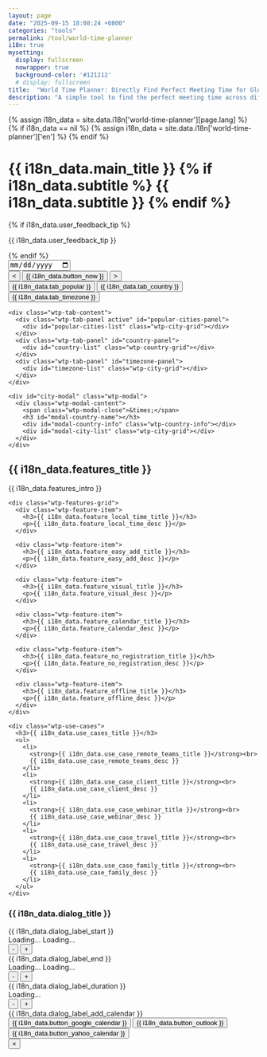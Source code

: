 ```yaml
---
layout: page
date: "2025-09-15 18:08:24 +0800"
categories: "tools"
permalink: /tool/world-time-planner
i18n: true
mysetting:
  display: fullscreen
  nowrapper: true
  background-color: '#121212'
  # display: fullscreen
title:  "World Time Planner: Directly Find Perfect Meeting Time for Global Team"
description: "A simple tool to find the perfect meeting time across different time zones. Select cities or timezones and visualize the time overlap."
---
```


{% assign i18n_data = site.data.i18n['world-time-planner'][page.lang] %}
{% if i18n_data == nil %}
  {% assign i18n_data = site.data.i18n['world-time-planner']['en'] %}
{% endif %}


<link rel="stylesheet" href="/assets/css/world-time-planner.css?v=11">

<div class="wtp-header">
  <h1>
    {{ i18n_data.main_title }}
    {% if i18n_data.subtitle %}
    <span class="wtp-subtitle">{{ i18n_data.subtitle }}</span>
    {% endif %}
  </h1>
  {% if i18n_data.user_feedback_tip %}
  <p class="wtp-feedback-tip">{{ i18n_data.user_feedback_tip }}</p>
  {% endif %}
</div>

<div id="world-time-planner-app">


  <div id="wtp-timeline-container" class="wtp-timeline-container">
    <div class="wtp-timeline-header">
      <div class="wtp-date-controls">
        <div id="wtp-date-buttons"></div>
        <input type="date" id="wtp-date-picker">
      </div>
      <div class="wtp-time-nav-controls">
        <button id="wtp-scroll-left-btn" title="{{ i18n_data.button_scroll_left }}">&lt;</button>
        <button id="wtp-now-btn" title="{{ i18n_data.button_now }}">{{ i18n_data.button_now }}</button>
        <button id="wtp-scroll-right-btn" title="{{ i18n_data.button_scroll_right }}">&gt;</button>
      </div>
    </div>
        <div id="wtp-scroll-container">
          <div id="wtp-rows-wrapper" style="position: relative;">
              <div id="wtp-time-rows"></div>
              <div id="wtp-time-selector" style="display: none;"></div>
          </div>
        </div>
  </div>

  <div class="wtp-selectors-container">
    <div class="wtp-tab-buttons">
      <div class="wtp-tab-btn-container">
        <button class="wtp-tab-btn active" data-tab="popular">{{ i18n_data.tab_popular }}</button>
        <button class="wtp-tab-btn" data-tab="country">{{ i18n_data.tab_country }}</button>
        <button class="wtp-tab-btn" data-tab="timezone">{{ i18n_data.tab_timezone }}</button>
      </div>
    </div>
    
    <div class="wtp-tab-content">
      <div class="wtp-tab-panel active" id="popular-cities-panel">
        <div id="popular-cities-list" class="wtp-city-grid"></div>
      </div>
      <div class="wtp-tab-panel" id="country-panel">
        <div id="country-list" class="wtp-country-grid"></div>
      </div>
      <div class="wtp-tab-panel" id="timezone-panel">
        <div id="timezone-list" class="wtp-city-grid"></div>
      </div>
    </div>
    
    <div id="city-modal" class="wtp-modal">
      <div class="wtp-modal-content">
        <span class="wtp-modal-close">&times;</span>
        <h3 id="modal-country-name"></h3>
        <div id="modal-country-info" class="wtp-country-info"></div>
        <div id="modal-city-list" class="wtp-city-grid"></div>
      </div>
    </div>
  </div>

  <div class="wtp-features-section">
    <h2>{{ i18n_data.features_title }}</h2>
    <p class="wtp-features-intro">
      {{ i18n_data.features_intro }}
    </p>
    
    <div class="wtp-features-grid">
      <div class="wtp-feature-item">
        <h3>{{ i18n_data.feature_local_time_title }}</h3>
        <p>{{ i18n_data.feature_local_time_desc }}</p>
      </div>
      
      <div class="wtp-feature-item">
        <h3>{{ i18n_data.feature_easy_add_title }}</h3>
        <p>{{ i18n_data.feature_easy_add_desc }}</p>
      </div>
      
      <div class="wtp-feature-item">
        <h3>{{ i18n_data.feature_visual_title }}</h3>
        <p>{{ i18n_data.feature_visual_desc }}</p>
      </div>
      
      <div class="wtp-feature-item">
        <h3>{{ i18n_data.feature_calendar_title }}</h3>
        <p>{{ i18n_data.feature_calendar_desc }}</p>
      </div>
      
      <div class="wtp-feature-item">
        <h3>{{ i18n_data.feature_no_registration_title }}</h3>
        <p>{{ i18n_data.feature_no_registration_desc }}</p>
      </div>
      
      <div class="wtp-feature-item">
        <h3>{{ i18n_data.feature_offline_title }}</h3>
        <p>{{ i18n_data.feature_offline_desc }}</p>
      </div>
    </div>
    
    <div class="wtp-use-cases">
      <h3>{{ i18n_data.use_cases_title }}</h3>
      <ul>
        <li>
          <strong>{{ i18n_data.use_case_remote_teams_title }}</strong><br>
          {{ i18n_data.use_case_remote_teams_desc }}
        </li>
        <li>
          <strong>{{ i18n_data.use_case_client_title }}</strong><br>
          {{ i18n_data.use_case_client_desc }}
        </li>
        <li>
          <strong>{{ i18n_data.use_case_webinar_title }}</strong><br>
          {{ i18n_data.use_case_webinar_desc }}
        </li>
        <li>
          <strong>{{ i18n_data.use_case_travel_title }}</strong><br>
          {{ i18n_data.use_case_travel_desc }}
        </li>
        <li>
          <strong>{{ i18n_data.use_case_family_title }}</strong><br>
          {{ i18n_data.use_case_family_desc }}
        </li>
      </ul>
    </div>
  </div>

  <!-- Time Range Selection Dialog -->
  <div id="wtp-range-dialog" class="wtp-range-dialog">
    <div class="wtp-range-dialog-content">
      <div class="wtp-range-dialog-body">
        <div id="wtp-range-info">
          <h3>{{ i18n_data.dialog_title }}</h3>
          <div class="wtp-range-edit-container">
            <div class="wtp-range-edit-item">
              <label>{{ i18n_data.dialog_label_start }}</label>
              <div class="wtp-datetime-display">
                <span class="wtp-date-value" id="wtp-start-date-display">Loading...</span>
                <span class="wtp-time-value" id="wtp-start-time-display">Loading...</span>
              </div>
              <div class="wtp-btn-group">
                <button class="wtp-time-btn wtp-time-decrease" data-target="start" data-direction="decrease">-</button>
                <button class="wtp-time-btn wtp-time-increase" data-target="start" data-direction="increase">+</button>
              </div>
            </div>
            <div class="wtp-range-edit-item">
              <label>{{ i18n_data.dialog_label_end }}</label>
              <div class="wtp-datetime-display">
                <span class="wtp-date-value" id="wtp-end-date-display">Loading...</span>
                <span class="wtp-time-value" id="wtp-end-time-display">Loading...</span>
              </div>
              <div class="wtp-btn-group">
                <button class="wtp-time-btn wtp-time-decrease" data-target="end" data-direction="decrease">-</button>
                <button class="wtp-time-btn wtp-time-increase" data-target="end" data-direction="increase">+</button>
              </div>
            </div>
            <div class="wtp-range-edit-item">
              <label>{{ i18n_data.dialog_label_duration }}</label>
              <div class="wtp-datetime-display">
                <span class="wtp-time-value" id="wtp-duration-display">Loading...</span>
              </div>
              <div class="wtp-btn-group">
                <button class="wtp-time-btn wtp-time-decrease" data-target="duration" data-direction="decrease">-</button>
                <button class="wtp-time-btn wtp-time-increase" data-target="duration" data-direction="increase">+</button>
              </div>
            </div>
          </div>
        </div>
        <div class="wtp-meeting-links">
          <label class="wtp-meeting-label">{{ i18n_data.dialog_label_add_calendar }}</label>
          <div class="wtp-meeting-buttons">
            <button class="wtp-meeting-btn" id="wtp-google-meeting-btn">
              {{ i18n_data.button_google_calendar }}
            </button>
            <button class="wtp-meeting-btn" id="wtp-outlook-meeting-btn">
              {{ i18n_data.button_outlook }}
            </button>
            <button class="wtp-meeting-btn" id="wtp-yahoo-meeting-btn">
              {{ i18n_data.button_yahoo_calendar }}
            </button>
          </div>
        </div>
        <div id="wtp-timezone-times"></div>
      </div>
      <button class="wtp-range-dialog-close">&times;</button>
    </div>
  </div>

</div>

<template id="wtp-timeline-row-template">
  <div class="wtp-timeline-row">
    <div class="wtp-timezone-info">
      <button class="wtp-remove-btn">&times;</button>
      <div class="wtp-city"></div>
      <div class="wtp-current-time"></div>
    </div>
    <div class="wtp-timeline-track">
      <div class="wtp-hover-time-label"></div>
    </div>
  </div>
</template>

<!-- Hidden text elements for internationalization -->
<div id="text-templates" style="display: none;">
    <span id="text-invalid-timezone">{{ i18n_data.text_invalid_timezone }}</span>
    <span id="text-timezone-label">{{ i18n_data.text_timezone_label }}</span>
    <span id="text-now">{{ i18n_data.text_now }}</span>
    <span id="text-view-times">{{ i18n_data.text_view_times }}</span>
    <span id="text-unknown">{{ i18n_data.text_unknown }}</span>
</div>

<script src="/assets/js/world-time-planner.js?v=11"></script>